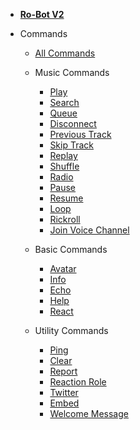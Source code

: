 <!-- docs/_sidebar.md -->


* [**Ro-Bot V2**](/commands/index)

* Commands
    * [All Commands](/commands/allcommands/index)

    * Music Commands
        * [Play](/commands/musiccommands/play)
        * [Search](/commands/musiccommands/search)
        * [Queue](/commands/musiccommands/queue)
        * [Disconnect](/commands/musiccommands/dc)
        * [Previous Track](/commands/musiccommands/prev)
        * [Skip Track](/commands/musiccommands/skip)
        * [Replay](/commands/musiccommands/replay)
        * [Shuffle](/commands/musiccommands/shuffle)
        * [Radio](/commands/musiccommands/radio)
        * [Pause](/commands/musiccommands/pause)
        * [Resume](/commands/musiccommands/resume)
        * [Loop](/commands/musiccommands/loop)
        * [Rickroll](/commands/musiccommands/rickroll)
        * [Join Voice Channel](/commands/musiccommands/joinvc)

    * Basic Commands
        * [Avatar](/commands/basiccommands/avatar)
        * [Info](/commands/basiccommands/info)
        * [Echo](/commands/basiccommands/echo)
        * [Help](/commands/basiccommands/help)
        * [React](/commands/basiccommands/react)

    * Utility Commands
        * [Ping](/commands/utilitycommands/ping)
        * [Clear](/commands/utilitycommands/clear)
        * [Report](/commands/utilitycommands/report)
        * [Reaction Role](/commands/utilitycommands/reactrole)
        * [Twitter](/commands/utilitycommands/twitterfollow)
        * [Embed](/commands/utilitycommands/embed)
        * [Welcome Message](/commands/utilitycommands/welcomemsg)

